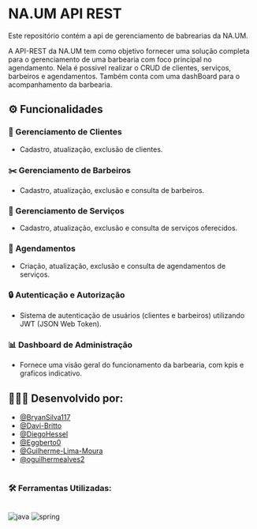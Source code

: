 
# NA.UM API REST

Este repositório contém a api de gerenciamento de babrearias da NA.UM.

A API-REST da NA.UM tem como objetivo fornecer uma solução completa para o gerenciamento de uma barbearia com foco principal no agendamento. Nela é possivel realizar o CRUD de clientes, serviços, barbeiros e agendamentos. Também conta com uma dashBoard para o acompanhamento da barbearia.

## ⚙️ Funcionalidades
### 👤 Gerenciamento de Clientes

 - Cadastro, atualização, exclusão de clientes.

### ✂️ Gerenciamento de Barbeiros
 - Cadastro, atualização, exclusão e consulta de barbeiros.

### 💈 Gerenciamento de Serviços
 - Cadastro, atualização, exclusão e consulta de serviços oferecidos.

### 📅 Agendamentos
 - Criação, atualização, exclusão e consulta de agendamentos de serviços.

### 🔒 Autenticação e Autorização
 - Sistema de autenticação de usuários (clientes e barbeiros) utilizando JWT (JSON Web Token).

### 📊 Dashboard de Administração
 - Fornece uma visão geral do funcionamento da barbearia, com kpis e graficos indicativo.


## 👨🏽‍💻 Desenvolvido por:
  - [@BryanSilva117](https://github.com/BryanSilva117)
  - [@Davi-Britto](https://github.com/Davi-Britto)
  - [@DiegoHessel](https://github.com/DiegoHessel)
  - [@Eggberto0](https://github.com/Eggberto0)
  - [@Guilherme-Lima-Moura](https://github.com/Guilherme-Lima-Moura)
  - [@oguilhermealves2](https://github.com/oguilhermealves2)

#

### 🛠 Ferramentas Utilizadas:
<br>


<div align="left">
  <img aling="center" alt="java" src="https://img.shields.io/badge/Java-ED8B00?style=for-the-badge&logo=openjdk&logoColor=white">
  <img aling="center" alt="spring" src="https://img.shields.io/badge/Spring-6DB33F?style=for-the-badge&logo=spring&logoColor=white">
</div>

#
